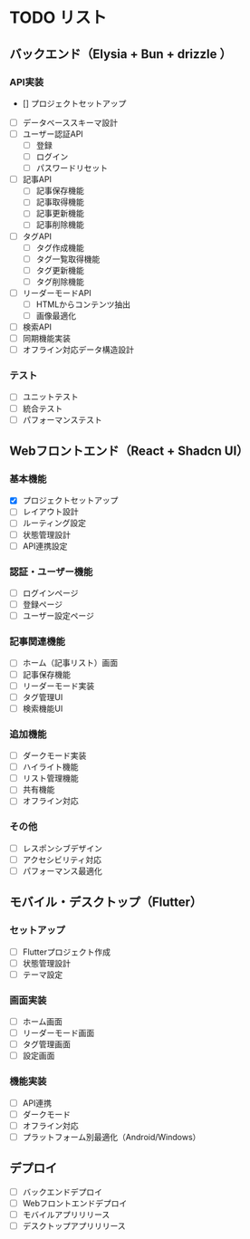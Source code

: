# TODO リスト

## バックエンド（Elysia + Bun + drizzle ）

### API実装
- [] プロジェクトセットアップ
- [ ] データベーススキーマ設計
- [ ] ユーザー認証API
  - [ ] 登録
  - [ ] ログイン
  - [ ] パスワードリセット
- [ ] 記事API
  - [ ] 記事保存機能
  - [ ] 記事取得機能
  - [ ] 記事更新機能
  - [ ] 記事削除機能
- [ ] タグAPI
  - [ ] タグ作成機能
  - [ ] タグ一覧取得機能
  - [ ] タグ更新機能
  - [ ] タグ削除機能
- [ ] リーダーモードAPI
  - [ ] HTMLからコンテンツ抽出
  - [ ] 画像最適化
- [ ] 検索API
- [ ] 同期機能実装
- [ ] オフライン対応データ構造設計

### テスト
- [ ] ユニットテスト
- [ ] 統合テスト
- [ ] パフォーマンステスト

## Webフロントエンド（React + Shadcn UI）

### 基本機能
- [x] プロジェクトセットアップ
- [ ] レイアウト設計
- [ ] ルーティング設定
- [ ] 状態管理設計
- [ ] API連携設定

### 認証・ユーザー機能
- [ ] ログインページ
- [ ] 登録ページ
- [ ] ユーザー設定ページ

### 記事関連機能
- [ ] ホーム（記事リスト）画面
- [ ] 記事保存機能
- [ ] リーダーモード実装
- [ ] タグ管理UI
- [ ] 検索機能UI

### 追加機能
- [ ] ダークモード実装
- [ ] ハイライト機能
- [ ] リスト管理機能
- [ ] 共有機能
- [ ] オフライン対応

### その他
- [ ] レスポンシブデザイン
- [ ] アクセシビリティ対応
- [ ] パフォーマンス最適化

## モバイル・デスクトップ（Flutter）

### セットアップ
- [ ] Flutterプロジェクト作成
- [ ] 状態管理設計
- [ ] テーマ設定

### 画面実装
- [ ] ホーム画面
- [ ] リーダーモード画面
- [ ] タグ管理画面
- [ ] 設定画面

### 機能実装
- [ ] API連携
- [ ] ダークモード
- [ ] オフライン対応
- [ ] プラットフォーム別最適化（Android/Windows）

## デプロイ
- [ ] バックエンドデプロイ
- [ ] Webフロントエンドデプロイ
- [ ] モバイルアプリリリース
- [ ] デスクトップアプリリリース